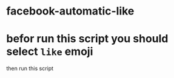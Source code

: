 # facebook-automatic-like

# befor run this script you should select `like` emoji

then run this script